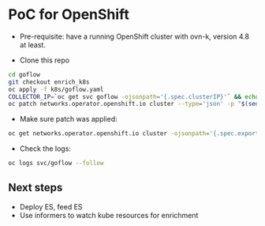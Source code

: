 # PoC for OpenShift

- Pre-requisite: have a running OpenShift cluster with ovn-k, version 4.8 at least.

- Clone this repo

```bash
cd goflow
git checkout enrich_k8s
oc apply -f k8s/goflow.yaml
COLLECTOR_IP=`oc get svc goflow -ojsonpath='{.spec.clusterIP}'` && echo $COLLECTOR_IP
oc patch networks.operator.openshift.io cluster --type='json' -p "$(sed -e "s/COLLECTOR_IP/$COLLECTOR_IP/" k8s/net-cluster-patch.json)"
```

- Make sure patch was applied:

```bash
oc get networks.operator.openshift.io cluster -ojsonpath='{.spec.exportNetworkFlows}' && echo
```

- Check the logs:

```bash
oc logs svc/goflow --follow
```

## Next steps

- Deploy ES, feed ES
- Use informers to watch kube resources for enrichment

